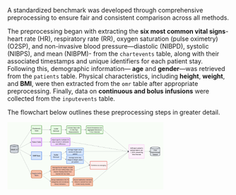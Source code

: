 A standardized benchmark was developed through comprehensive preprocessing to ensure fair and consistent comparison across all methods.

The preprocessing began with extracting the **six most common vital signs**- heart rate (HR), respiratory rate (RR), oxygen saturation (pulse oximetry) (O2SP), and non-invasive blood pressure—diastolic (NIBPD), systolic (NIBPS), and mean (NIBPM)- from the `chartevents` table, along with their associated timestamps and unique identifiers for each patient stay. Following this, demographic information— **age** and **gender**—was retrieved from the `patients` table. Physical characteristics, including **height**, **weight**, and **BMI**, were then extracted from the `omr` table after appropriate preprocessing. Finally, data on **continuous and bolus infusions** were collected from the `inputevents` table.

The flowchart below outlines these preprocessing steps in greater detail.

<img src="../Figures/Preprocessing.png" alt="Preprocessing" width="70%"/>
